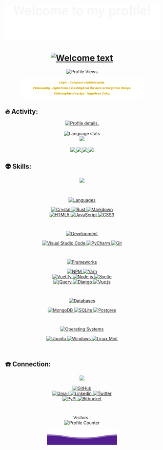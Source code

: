 <div align="center">
  <img alt="Welcome" src="pictures/welcome.svg">
</div>

<div align="center">
  <h1>
    <a href="https://github.com/kebasyaty/kebasyaty">
      <img alt="Welcome text"
        src="https://readme-typing-svg.herokuapp.com?font=Fira+Code&weight=500&size=40&pause=1000&color=F7C213&center=true&vCenter=true&width=435&height=70&lines=Hi%2C+I'm+Gennady%F0%9F%91%8B">
    </a>
  </h1>
</div>

<p align="center">
  <img src="https://komarev.com/ghpvc/?username=kebasyaty&label=Profile%20views&color=00cd00&style=for-the-badge"
    alt="Profile Views">
</p>

<div align="center">
  <img alt="Quotes" src="pictures/quotes.svg">
</div>

## :fire: Activity:

<div align="center">
  <a href="https://github.com/kebasyaty">
    <img
      src="http://github-profile-summary-cards.vercel.app/api/cards/profile-details?username=kebasyaty&theme=vision_friendly_dark"
      alt="Profile details.">
  </a>
</div>

<br>

<div align="center">
  <img alt="Language stats"
    src="https://github-readme-stats.vercel.app/api/top-langs/?username=kebasyaty&langs_count=8&hide_border=true&theme=vision-friendly-dark">
</div>

<div align="center">
  <a href="https://github.com/kebasyaty">
    <img
      src="https://github-readme-streak-stats.herokuapp.com?user=kebasyaty&theme=vision-friendly-dark&hide_border=true&exclude_days=Sun">
  </a>
</div>

<br>

<div align="center">
  <a href="https://github.com/kebasyaty">
    <img
      src="http://github-profile-summary-cards.vercel.app/api/cards/repos-per-language?username=kebasyaty&theme=vision_friendly_dark">
    <img
      src="http://github-profile-summary-cards.vercel.app/api/cards/most-commit-language?username=kebasyaty&theme=vision_friendly_dark">
  </a>
  <a href="https://github.com/kebasyaty">
    <img
      src="http://github-profile-summary-cards.vercel.app/api/cards/stats?username=kebasyaty&theme=vision_friendly_dark">
    <img
      src="http://github-profile-summary-cards.vercel.app/api/cards/productive-time?username=kebasyaty&theme=vision_friendly_dark&utcOffset=8">
  </a>
</div>

## :alien: Skills:

<div align="center">
  <p align="center">
    <img src="https://media.giphy.com/media/QssGEmpkyEOhBCb7e1/giphy.gif" width="200">
  </p>
</div>

<br>

<div align="center">
  <p align="center">
    <a href="https://github.com/kebasyaty">
      <img alt="Languages" src="https://img.shields.io/badge/Languages:-orange">
    </a>
  </p>
</div>

<div align="center">
  <p align="center">
    <!-- <div>
      <a href="https://github.com/kebasyaty?tab=repositories">
        <img alt="Skills" src="https://skillicons.dev/icons?i=py,css,html,js,rust,crystal">
      </a>
    </div> -->
    <div>
      <a href="https://crystal-lang.org" target="_blank">
        <img alt="Crystal" src="https://img.shields.io/badge/crystal-%23000000.svg?style=for-the-badge&logo=crystal&logoColor=white">
      </a>
      <a href="https://www.rust-lang.org" target="_blank">
        <img alt="Rust" src="https://img.shields.io/badge/rust-%23000000.svg?style=for-the-badge&logo=rust&logoColor=white">
      </a>
      <a href="https://daringfireball.net/projects/markdown/" target="_blank">
        <img alt="Markdown" src="https://img.shields.io/badge/markdown-%23000000.svg?style=for-the-badge&logo=markdown&logoColor=white">
      </a>
    </div>
    <div>
      <a href="https://html.spec.whatwg.org/multipage/" target="_blank">
        <img alt="HTML5" src="https://img.shields.io/badge/html5-%23E34F26.svg?style=for-the-badge&logo=html5&logoColor=white">
      </a>
      <a href="https://www.ecma-international.org/technical-committees/tc39/" target="_blank">
        <img alt="JavaScript" src="https://img.shields.io/badge/javascript-%23323330.svg?style=for-the-badge&logo=javascript&logoColor=%23F7DF1E">
      </a>
      <a href="https://www.w3.org/Style/CSS/" target="_blank">
        <img alt="CSS3" src="https://img.shields.io/badge/css3-%231572B6.svg?style=for-the-badge&logo=css3&logoColor=white">
      </a>
    </div>
  </p>
</div>

<br>

<div align="center">
  <p align="center">
    <a href="https://github.com/kebasyaty">
      <img alt="Development" src="https://img.shields.io/badge/Development:-orange">
    </a>
  </p>
</div>

<div align="center">
  <p align="center">
    <div>
      <a href="https://code.visualstudio.com" target="_blank">
        <img alt="Visual Studio Code" src="https://img.shields.io/badge/Visual%20Studio%20Code-0078d7.svg?style=for-the-badge&logo=visual-studio-code&logoColor=white" />
      </a>
      <a href="https://www.jetbrains.com/pycharm/" target="_blank">
        <img alt="PyCharm" src="https://img.shields.io/badge/pycharm-143?style=for-the-badge&logo=pycharm&logoColor=black&color=black&labelColor=green" />
      </a>
      <a href="https://git-scm.com" target="_blank">
        <img alt="Git" src="https://img.shields.io/badge/git-%23F05033.svg?style=for-the-badge&logo=git&logoColor=white" />
      </a>
    </div>
  </p>
</div>

<br>

<div align="center">
  <p align="center">
    <a href="https://github.com/kebasyaty">
      <img alt="Frameworks" src="https://img.shields.io/badge/Frameworks:-orange">
    </a>
  </p>
</div>

<div align="center">
  <p align="center">
    <div>
      <a href="https://www.npmjs.com" target="_blank">
        <img alt="NPM"
          src="https://img.shields.io/badge/NPM-%23CB3837.svg?style=for-the-badge&logo=npm&logoColor=white">
      </a>
      <a href="https://yarnpkg.com" target="_blank">
        <img alt="Yarn"
          src="https://img.shields.io/badge/yarn-%232C8EBB.svg?style=for-the-badge&logo=yarn&logoColor=white">
      </a>
    </div>
    <div>
      <a href="https://vuetifyjs.com" target="_blank">
        <img alt="Vuetify" src="https://img.shields.io/badge/Vuetify-blue?style=for-the-badge&logo=vuetify">
      </a>
      <a href="https://nodejs.org" target="_blank">
        <img alt="Node.js"
          src="https://img.shields.io/badge/Node.js-43853D?style=for-the-badge&logo=node.js&logoColor=white">
      </a>
      <a href="https://svelte.dev/" target="_blank">
        <img alt="Svelte"
          src="https://img.shields.io/badge/svelte-%23f1413d.svg?style=for-the-badge&logo=svelte&logoColor=white">
      </a>
    </div>
    <div>
      <a href="https://jquery.com" target="_blank">
        <img alt="jQuery"
          src="https://img.shields.io/badge/jQuery-0769AD?style=for-the-badge&logo=jquery&logoColor=white">
      </a>
      <a href="https://www.djangoproject.com/" target="_blank">
        <img alt="Django"
          src="https://img.shields.io/badge/django-%23092E20.svg?style=for-the-badge&logo=django&logoColor=white">
      </a>
      <a href="https://vuejs.org/" target="_blank">
        <img alt="Vue.js"
          src="https://img.shields.io/badge/vuejs-%2335495e.svg?style=for-the-badge&logo=vuedotjs&logoColor=%234FC08D">
      </a>
    </div>
  </p>
</div>

<br>

<div align="center">
  <p align="center">
    <a href="https://github.com/kebasyaty">
      <img alt="Databases" src="https://img.shields.io/badge/Databases:-orange">
    </a>
  </p>
</div>

<div align="center">
  <p align="center">
     <div>
       <a href="https://www.mongodb.com" target="_blank">
         <img alt="MongoDB"
           src="https://img.shields.io/badge/MongoDB-4EA94B?style=for-the-badge&logo=mongodb&logoColor=white">
      </a>
      <a href="https://www.sqlite.org/index.html" target="_blank">
         <img alt="SQLite"
           src="https://img.shields.io/badge/sqlite-%2307405e.svg?style=for-the-badge&logo=sqlite&logoColor=white">
      </a>
      <a href="https://www.postgresql.org" target="_blank">
         <img alt="Postgres"
           src="https://img.shields.io/badge/postgres-%23316192.svg?style=for-the-badge&logo=postgresql&logoColor=white">
      </a>
    </div>
  </p>
</div>

<br>

<div align="center">
  <p align="center">
    <a href="https://github.com/kebasyaty">
      <img alt="Operating Systems" src="https://img.shields.io/badge/Operating%20Systems:-orange">
    </a>
  </p>
</div>

<div align="center">
  <p align="center">
    <div>
      <a href="https://ubuntu.com" target="_blank">
        <img alt="Ubuntu" src="https://img.shields.io/badge/Ubuntu-E95420?style=for-the-badge&logo=ubuntu&logoColor=white">
      </a>
      <a href="https://www.microsoft.com" target="_blank">
        <img alt="Windows" src="https://img.shields.io/badge/Windows-0078D6?style=for-the-badge&logo=windows&logoColor=white">
      </a>
      <a href="https://linuxmint.com" target="_blank">
        <img alt="Linux Mint"
          src="https://img.shields.io/badge/Linux%20Mint-87CF3E?style=for-the-badge&logo=Linux%20Mint&logoColor=white">
      </a>
    </div>
  </p>
</div>

<br>

## :telephone: Connection:

<div align="center">
  <p align="center">
  <a href="https://github.com/kebasyaty">
    <img src="https://img.shields.io/badge/Socialmedia:-orange" />
  </a>
</p>
</div>

<div align="center">
  <p align="center">
    <div>
      <a href="https://github.com/kebasyaty">
        <img alt="GitHub"
          src="https://img.shields.io/badge/GitHub-100000?style=for-the-badge&logo=github&logoColor=white">
      </a>
    </div>
    <div>
      <a href="mailto:kebasyaty@gmail.com">
        <img alt="Gmail" src="https://img.shields.io/badge/Gmail-D14836?style=for-the-badge&logo=gmail&logoColor=white">
      </a>
      <a href="https://www.linkedin.com/in/gennady-kostyunin-10188a1a2/" target="_blank">
        <img alt="Linkedin"
          src="https://img.shields.io/badge/linkedin-%230077B5.svg?style=for-the-badge&logo=linkedin&logoColor=white">
      </a>
      <a href="https://twitter.com/kebasyaty/" target="_blank">
        <img alt="Twitter"
          src="https://img.shields.io/badge/Twitter-%231DA1F2.svg?style=for-the-badge&logo=Twitter&logoColor=white">
      </a>
    </div>
    <div>
      <a href="https://pypi.org/project/django-editor-ymaps/" target="_blank">
        <img alt="PyPI" src="https://img.shields.io/badge/PyPI-blue?style=for-the-badge&logo=pypi&logoColor=white">
      </a>
      <a href="https://bitbucket.org" target="_blank">
        <img alt="Bitbucket"
          src="https://img.shields.io/badge/Bitbucket-0747a6?style=for-the-badge&logo=bitbucket&logoColor=white">
      </a>
    </div>
  </p>
</div>

<br>

<p align="center">
  Visitors :<br>
  <img alt="Profile Counter" src="https://profile-counter.glitch.me/kebasyaty-dev/count.svg">
</p>

<div align="center">
  <img alt="Ocean" src="pictures/ocean.svg">
</div>
